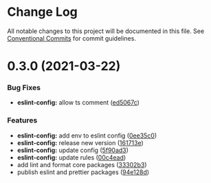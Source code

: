 # Change Log

All notable changes to this project will be documented in this file.
See [Conventional Commits](https://conventionalcommits.org) for commit guidelines.

# 0.3.0 (2021-03-22)


### Bug Fixes

* **eslint-config:** allow ts comment ([ed5067c](https://github.com/adbayb/init/commit/ed5067c21b1ae6a3f7b256201b26df5a0c9444b9))


### Features

* **eslint-config:** add env to eslint config ([0ee35c0](https://github.com/adbayb/init/commit/0ee35c0070e5c0887a984b9f3b0585357247afea))
* **eslint-config:** release new version ([161713e](https://github.com/adbayb/init/commit/161713e71c274316ac872e1cdc41dc766ce470aa))
* **eslint-config:** update config ([5f90ad3](https://github.com/adbayb/init/commit/5f90ad39c9067059aee645487c9d9e354f626a0a))
* **eslint-config:** update rules ([00c4ead](https://github.com/adbayb/init/commit/00c4ead3a3ec4d231ba0d156f6dc1a547e377af0))
* add lint and format core packages ([33302b3](https://github.com/adbayb/init/commit/33302b338d726bc3afa6a6cde1796c8cd5c3174b))
* publish eslint and prettier packages ([94e128d](https://github.com/adbayb/init/commit/94e128dcf6abaa1e668f317a1b9fc30454e46451))
